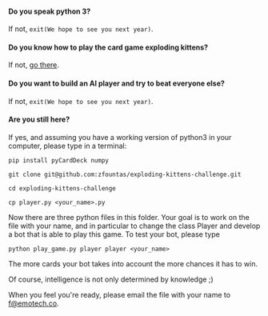 


#### Do you speak python 3?
If not, `exit(We hope to see you next year)`.

#### Do you know how to play the card game exploding kittens?
If not, [go there](https://explodingkittens.com/how-to-play).

#### Do you want to build an AI player and try to beat everyone else?
If not, `exit(We hope to see you next year)`.

#### Are you still here?
If yes, and assuming you have a working version of python3 in your computer, please type in a terminal:

```
pip install pyCardDeck numpy

git clone git@github.com:zfountas/exploding-kittens-challenge.git

cd exploding-kittens-challenge

cp player.py <your_name>.py
```

Now there are three python files in this folder. Your goal is to work on the file with your name, and in particular to change the class Player and develop a bot that is able to play this game. To test your bot, please type

```
python play_game.py player player <your_name>
```

The more cards your bot takes into account the more chances it has to win.

Of course, intelligence is not only determined by knowledge ;)

When you feel you're ready, please email the file with your name to [f@emotech.co](f@emotech.co).
